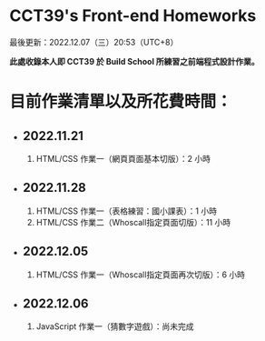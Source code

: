 # CCT39's Front-end Homeworks
  
<p>最後更新：2022.12.07（三）20:53（UTC+8）</p>  
<strong>此處收錄本人即 CCT39 於 Build School 所練習之前端程式設計作業。</strong>  
  
<h1>目前作業清單以及所花費時間：</h1>  
<ul>
  <li>
    <h2>2022.11.21</h2> 
    <ol>  
      <li>HTML/CSS 作業一（網頁頁面基本切版）：2 小時</li>
    </ol>
  </li>  

  <li>
    <h2>2022.11.28</h2>  
    <ol>  
      <li>HTML/CSS 作業一（表格練習：國小課表）：1 小時</li>
      <li>HTML/CSS 作業二（Whoscall指定頁面切版）：11 小時</li>
    </ol>
  </li>  

  <li>
    <h2>2022.12.05</h2>  
    <ol>  
      <li>HTML/CSS 作業一（Whoscall指定頁面再次切版）：6 小時</li>
    </ol>
  </li>  
  
  <li>
    <h2>2022.12.06</h2>  
    <ol>  
      <li>JavaScript 作業一（猜數字遊戲）：尚未完成</li>
    </ol>
  </li> 
</ol>
